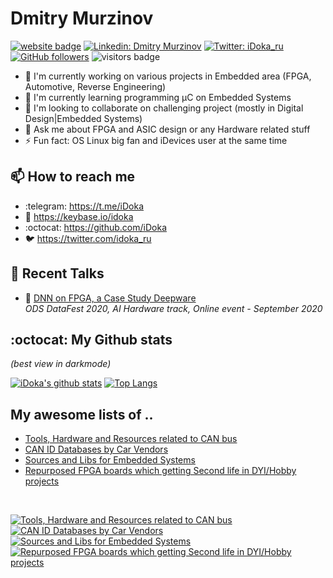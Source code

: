 # Dmitry Murzinov

[![website badge](https://img.shields.io/badge/website-iDoka.ru-9cf?style=flat-square&link=http://idoka.ru)](http://idoka.ru)
[![Linkedin: Dmitry Murzinov](https://img.shields.io/badge/-Dmitry_Murzinov-blue?style=flat-square&logo=Linkedin&logoColor=white&link=https://www.linkedin.com/in/idoka/)](https://www.linkedin.com/in/idoka)
[![Twitter: iDoka_ru](https://img.shields.io/twitter/follow/iDoka_ru?style=social)](https://twitter.com/iDoka_ru)
[![GitHub followers](https://img.shields.io/github/followers/iDoka.svg?style=social&label=Follow&maxAge=2592000)](https://github.com/iDoka?tab=followers)
![visitors badge](https://komarev.com/ghpvc/?username=iDoka&label=Visits&color=blueviolet&style=flat-square)



<!--
![linkedin badge](https://img.shields.io/badge/linkedin-Dmitry_Murzinov-9cf?style=flat-square&link=https://linkedin.com/in/idoka&logo=linkedin)
![twitter badge](https://img.shields.io/badge/twitter-@iDoka__ru-blue?style=flat-square&link=https://twitter.com/idoka_ru&logo=twitter)
<p align="left">
<img src="https://komarev.com/ghpvc/?username=iDoka&label=Visits&color=blue&style=flat-square" alt="iDoka" />
</p>
-->


<!--
[![iDoka's github stats](https://github-readme-stats.vercel.app/api?username=iDoka)](https://github.com/iDoka/github-readme-stats)
-->
<!--
[![Top Langs](https://github-readme-stats.vercel.app/api/top-langs/?username=iDoka)](https://github.com/iDoka/github-readme-stats)
-->


- 🔭 I'm currently working on various projects in Embedded area (FPGA, Automotive, Reverse Engineering)
- 🌱 I'm currently learning programming µC on Embedded Systems
- 👯 I'm looking to collaborate on challenging project (mostly in Digital Design|Embedded Systems)
- 💬 Ask me about FPGA and ASIC design or any Hardware related stuff
- ⚡ Fun fact: OS Linux big fan and iDevices user at the same time


## 📫 How to reach me
<!-- ## Where to find me -->

- :telegram: https://t.me/iDoka
- :mrs_claus: https://keybase.io/idoka
- :octocat: https://github.com/iDoka
- :bird: https://twitter.com/idoka_ru


## :mega: Recent Talks

- :speech_balloon: [DNN on FPGA, a Case Study Deepware](youtube.com/watch?v=Gu6XfKvV1tw)<br />
_ODS DataFest 2020, AI Hardware track, Online event - September 2020_


## :octocat: My Github stats
_(best view in darkmode)_

[![iDoka's github stats](https://github-readme-stats.vercel.app/api?username=iDoka&count_private=true&hide_rank=true&show_icons=true&include_all_commits=true&hide_title=true&hide_border=true&theme=chartreuse-dark)](https://github.com/iDoka/iDoka)
[![Top Langs](https://github-readme-stats.vercel.app/api/top-langs/?username=iDoka&hide=jupyter%20notebook,php&langs_count=10&hide_title=true&layout=compact&hide_border=true&theme=chartreuse-dark)](https://github.com/iDoka/)

<!-- [if darkmode]>
<![endif]-->
<!-- [if !darkmode]>
[![iDoka's github stats](https://github-readme-stats.vercel.app/api?username=iDoka&count_private=true&hide_rank=true&show_icons=true&include_all_commits=true&hide_title=true&hide_border=true&theme=vue)](https://github.com/iDoka/iDoka)
38
[![Top Langs](https://github-readme-stats.vercel.app/api/top-langs/?username=iDoka&hide=jupyter%20notebook,php&langs_count=10&hide_title=true&layout=compact&hide_border=true&theme=vue)](https://github.com/iDoka/)
<![endif]-->

## My awesome lists of ..

* [Tools, Hardware and Resources related to CAN bus](https://github.com/iDoka/awesome-canbus)
* [CAN ID Databases by Car Vendors](https://github.com/iDoka/awesome-automotive-can-id)
* [Sources and Libs for Embedded Systems](https://github.com/iDoka/awesome-embedded-software)
* [Repurposed FPGA boards which getting Second life in DYI/Hobby projects](https://github.com/iDoka/awesome-fpga-boards)

<br/>

[![Tools, Hardware and Resources related to CAN bus](https://github-readme-stats.vercel.app/api/pin/?username=iDoka&repo=awesome-canbus&theme=gotham)](https://github.com/iDoka/awesome-canbus)
[![CAN ID Databases by Car Vendors](https://github-readme-stats.vercel.app/api/pin/?username=iDoka&repo=awesome-automotive-can-id&theme=gotham)](https://github.com/iDoka/awesome-automotive-can-id)
[![Sources and Libs for Embedded Systems](https://github-readme-stats.vercel.app/api/pin/?username=iDoka&repo=awesome-embedded-software&theme=gotham)](https://github.com/iDoka/awesome-embedded-software)
[![Repurposed FPGA boards which getting Second life in DYI/Hobby projects](https://github-readme-stats.vercel.app/api/pin/?username=iDoka&repo=awesome-fpga-boards&theme=gotham)](https://github.com/iDoka/awesome-fpga-boards)

<!--
[![Top Langs](https://github-readme-stats.vercel.app/api/top-langs/?username=iDoka&hide=jupyter%20notebook,php&theme=tokyonight&langs_count=5&hide_title=true)](https://github.com/iDoka/github-readme-stats)

<a href="https://github.com/iDoka/github-readme-stats">
  <img align="left" src="https://github-readme-stats.vercel.app/api?username=iDoka&count_private=true&show_icons=true" />
</a>
<a href="https://github.com/iDoka/github-readme-stats">
  <img align="left" src="https://github-readme-stats.vercel.app/api/top-langs/?username=iDoka&hide=jupyter%20notebook" />
</a>
-->


<!--
**iDoka/iDoka** is a ✨ _special_ ✨ repository because its `README.md` (this file) appears on your GitHub profile.

Here are some ideas to get you started:

- 🔭 I’m currently working on ...
- 🌱 I’m currently learning ...
- 👯 I’m looking to collaborate on ...
- 🤔 I’m looking for help with ...
- 💬 Ask me about ...
- 📫 How to reach me: ...
- 😄 Pronouns: ...
- ⚡ Fun fact: ...
-->
